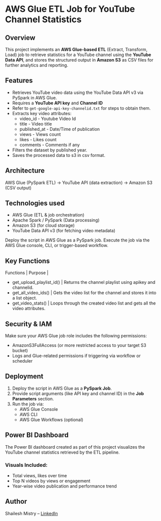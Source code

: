 # AWS Glue ETL Job for YouTube Channel Statistics

## Overview
This project implements an **AWS Glue-based ETL** (Extract, Transform, Load) job to retrieve statistics for a YouTube channel using the **YouTube Data API**, and stores the structured output in **Amazon S3** as CSV files for further analytics and reporting.

##  Features
- Retrieves YouTube video data using the YouTube Data API v3 via PySpark in AWS Glue.
- Requires a **YouTube API key** and **Channel ID**
- Refer to `get-google-api-key-channelid.txt` for steps to obtain them.
- Extracts key video attributes:
  - video_id - Youtube Video Id
  - title - Video title
  - published_at - Date/Time of publication
  - views - Views count
  - likes - Likes count
  - comments - Comments if any
- Filters the dataset by published year.
- Saves the processed data to s3 in csv format.

## Architecture
AWS Glue (PySpark ETL) -> YouTube API (data extraction) -> Amazon S3 (CSV output)

##  Technologies used
- AWS Glue (ETL & job orchestration)
- Apache Spark / PySpark (Data processing)
- Amazon S3 (for cloud storage)
- YouTube Data API v3 (for fetching video metadata)

Deploy the script in AWS Glue as a PySpark job.
Execute the job via the AWS Glue console, CLI, or trigger-based workflow.

## Key Functions
Functions | Purpose |
- get_upload_playlist_id() | Returns the channel playlist using apikey and channelid.
- get_all_video_ids() | Gets the video list for the channel and stores it into a list object.
- get_video_stats() | Loops through the created video list and gets all the video attributes.

## Security & IAM
Make sure your AWS Glue job role includes the following permissions:
- AmazonS3FullAccess (or more restricted access to your target S3 bucket)
- Logs and Glue-related permissions if triggering via workflow or scheduler

## Deployment
1. Deploy the script in AWS Glue as a **PySpark Job**.
2. Provide script arguments (like API key and channel ID) in the **Job Parameters** section.
3. Run the job via:
   - AWS Glue Console
   - AWS CLI
   - AWS Glue Workflows (optional)

## Power BI Dashboard
The Power BI dashboard created as part of this project visualizes the YouTube channel statistics retrieved by the ETL pipeline.

### Visuals Included:
- Total views, likes over time
- Top N videos by views or engagement
- Year-wise video publication and performance trend

## Author
Shailesh Mistry – [LinkedIn](https://www.linkedin.com/in/shailesh-mistry-a346659)
